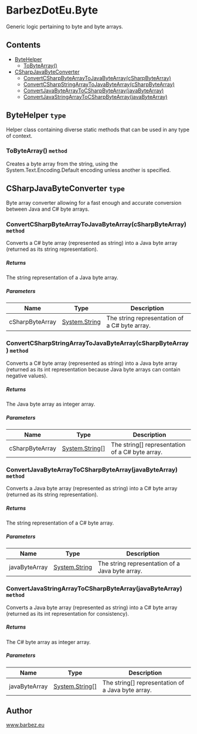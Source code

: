# BarbezDotEu.Byte
Generic logic pertaining to byte and byte arrays.

## Contents

- [ByteHelper](#T-BarbezDotEu-Byte-ByteHelper 'BarbezDotEu.Byte.ByteHelper')
  - [ToByteArray()](#M-BarbezDotEu-Byte-ByteHelper-ToByteArray-System-String,System-Text-Encoding- 'BarbezDotEu.Byte.ByteHelper.ToByteArray(System.String,System.Text.Encoding)')
- [CSharpJavaByteConverter](#T-BarbezDotEu-Byte-CSharpJavaByteConverter 'BarbezDotEu.Byte.CSharpJavaByteConverter')
  - [ConvertCSharpByteArrayToJavaByteArray(cSharpByteArray)](#M-BarbezDotEu-Byte-CSharpJavaByteConverter-ConvertCSharpByteArrayToJavaByteArray-System-String- 'BarbezDotEu.Byte.CSharpJavaByteConverter.ConvertCSharpByteArrayToJavaByteArray(System.String)')
  - [ConvertCSharpStringArrayToJavaByteArray(cSharpByteArray)](#M-BarbezDotEu-Byte-CSharpJavaByteConverter-ConvertCSharpStringArrayToJavaByteArray-System-String[]- 'BarbezDotEu.Byte.CSharpJavaByteConverter.ConvertCSharpStringArrayToJavaByteArray(System.String[])')
  - [ConvertJavaByteArrayToCSharpByteArray(javaByteArray)](#M-BarbezDotEu-Byte-CSharpJavaByteConverter-ConvertJavaByteArrayToCSharpByteArray-System-String- 'BarbezDotEu.Byte.CSharpJavaByteConverter.ConvertJavaByteArrayToCSharpByteArray(System.String)')
  - [ConvertJavaStringArrayToCSharpByteArray(javaByteArray)](#M-BarbezDotEu-Byte-CSharpJavaByteConverter-ConvertJavaStringArrayToCSharpByteArray-System-String[]- 'BarbezDotEu.Byte.CSharpJavaByteConverter.ConvertJavaStringArrayToCSharpByteArray(System.String[])')

<a name='T-BarbezDotEu-Byte-ByteHelper'></a>
## ByteHelper `type`
Helper class containing diverse static methods that can be used in any type of context.

<a name='M-BarbezDotEu-Byte-ByteHelper-ToByteArray-System-String,System-Text-Encoding-'></a>
### ToByteArray() `method`

Creates a byte array from the string, using the 
System.Text.Encoding.Default encoding unless another is specified.

<a name='T-BarbezDotEu-Byte-CSharpJavaByteConverter'></a>
## CSharpJavaByteConverter `type`
Byte array converter allowing for a fast enough and accurate conversion between Java and C# byte arrays.

<a name='M-BarbezDotEu-Byte-CSharpJavaByteConverter-ConvertCSharpByteArrayToJavaByteArray-System-String-'></a>
### ConvertCSharpByteArrayToJavaByteArray(cSharpByteArray) `method`

Converts a C# byte array (represented as string) into a Java byte array (returned as its string representation).

##### Returns

The string representation of a Java byte array.

##### Parameters

| Name | Type | Description |
| ---- | ---- | ----------- |
| cSharpByteArray | [System.String](http://msdn.microsoft.com/query/dev14.query?appId=Dev14IDEF1&l=EN-US&k=k:System.String 'System.String') | The string representation of a C# byte array. |

<a name='M-BarbezDotEu-Byte-CSharpJavaByteConverter-ConvertCSharpStringArrayToJavaByteArray-System-String[]-'></a>
### ConvertCSharpStringArrayToJavaByteArray(cSharpByteArray) `method`

Converts a C# byte array (represented as string) into a Java byte array (returned as its int representation because Java byte arrays can contain negative values).

##### Returns

The Java byte array as integer array.

##### Parameters

| Name | Type | Description |
| ---- | ---- | ----------- |
| cSharpByteArray | [System.String[]](http://msdn.microsoft.com/query/dev14.query?appId=Dev14IDEF1&l=EN-US&k=k:System.String[] 'System.String[]') | The string[] representation of a C# byte array. |

<a name='M-BarbezDotEu-Byte-CSharpJavaByteConverter-ConvertJavaByteArrayToCSharpByteArray-System-String-'></a>
### ConvertJavaByteArrayToCSharpByteArray(javaByteArray) `method`

Converts a Java byte array (represented as string) into a C# byte array (returned as its string representation).

##### Returns

The string representation of a C# byte array.

##### Parameters

| Name | Type | Description |
| ---- | ---- | ----------- |
| javaByteArray | [System.String](http://msdn.microsoft.com/query/dev14.query?appId=Dev14IDEF1&l=EN-US&k=k:System.String 'System.String') | The string representation of a Java byte array. |

<a name='M-BarbezDotEu-Byte-CSharpJavaByteConverter-ConvertJavaStringArrayToCSharpByteArray-System-String[]-'></a>
### ConvertJavaStringArrayToCSharpByteArray(javaByteArray) `method`

Converts a Java byte array (represented as string) into a C# byte array (returned as its int representation for consistency).

##### Returns

The C# byte array as integer array.

##### Parameters

| Name | Type | Description |
| ---- | ---- | ----------- |
| javaByteArray | [System.String[]](http://msdn.microsoft.com/query/dev14.query?appId=Dev14IDEF1&l=EN-US&k=k:System.String[] 'System.String[]') | The string[] representation of a Java byte array. |

## Author
www.barbez.eu

